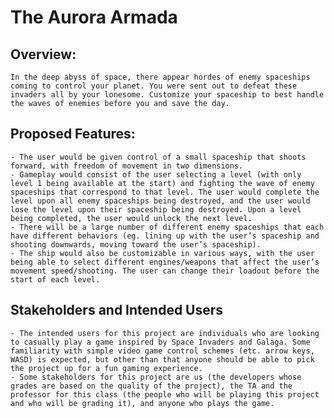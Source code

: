 # The Aurora Armada

## Overview:
	In the deep abyss of space, there appear hordes of enemy spaceships coming to control your planet. You were sent out to defeat these invaders all by your lonesome. Customize your spaceship to best handle the waves of enemies before you and save the day.

## Proposed Features:
	- The user would be given control of a small spaceship that shoots forward, with freedom of movement in two dimensions. 
	- Gameplay would consist of the user selecting a level (with only level 1 being available at the start) and fighting the wave of enemy spaceships that correspond to that level. The user would complete the level upon all enemy spaceships being destroyed, and the user would lose the level upon their spaceship being destroyed. Upon a level being completed, the user would unlock the next level. 
	- There will be a large number of different enemy spaceships that each have different behaviors (eg. lining up with the user’s spaceship and shooting downwards, moving toward the user’s spaceship).
	- The ship would also be customizable in various ways, with the user being able to select different engines/weapons that affect the user’s movement speed/shooting. The user can change their loadout before the start of each level.

 
## Stakeholders and Intended Users
	- The intended users for this project are individuals who are looking to casually play a game inspired by Space Invaders and Galaga. Some familiarity with simple video game control schemes (etc. arrow keys, WASD) is expected, but other than that anyone should be able to pick the project up for a fun gaming experience.
	- Some stakeholders for this project are us (the developers whose grades are based on the quality of the project), the TA and the professor for this class (the people who will be playing this project and who will be grading it), and anyone who plays the game.
